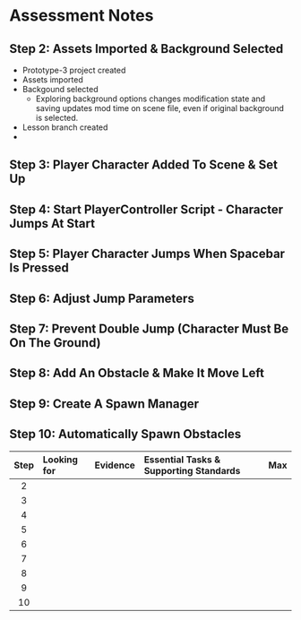 # Assessment Notes

## Step 2: Assets Imported & Background Selected
* Prototype-3 project created
* Assets imported
* Backgound selected
  - Exploring background options changes modification state and saving updates mod time on scene file, even if original background is selected.
* Lesson branch created
* 
## Step 3: Player Character Added To Scene & Set Up
## Step 4: Start PlayerController Script - Character Jumps At Start
## Step 5: Player Character Jumps When Spacebar Is Pressed
## Step 6: Adjust Jump Parameters
## Step 7: Prevent Double Jump (Character Must Be On The Ground)
## Step 8: Add An Obstacle & Make It Move Left
## Step 9: Create A Spawn Manager
## Step 10: Automatically Spawn Obstacles

| Step | Looking for                     | Evidence                                  | Essential Tasks & Supporting Standards | Max |
| :--: | :--                             | :--                                       | :--                                    | --: |
| 2    |                                 |                                           |                                        |     |
| 3    |                                 |                                           |                                        |     |
| 4    |                                 |                                           |                                        |     |
| 5    |                                 |                                           |                                        |     |
| 6    |                                 |                                           |                                        |     |
| 7    |                                 |                                           |                                        |     |
| 8    |                                 |                                           |                                        |     |
| 9    |                                 |                                           |                                        |     |
| 10   |                                 |                                           |                                        |     |

